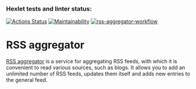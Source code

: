### Hexlet tests and linter status:
[![Actions Status](https://github.com/leksandrFo/frontend-project-11/workflows/hexlet-check/badge.svg)](https://github.com/leksandrFo/frontend-project-11/actions)
[![Maintainability](https://api.codeclimate.com/v1/badges/4d6822fa2dff17adf24a/maintainability)](https://codeclimate.com/github/leksandrFo/frontend-project-11/maintainability)
[![rss-aggregator-workflow](https://github.com/leksandrFo/frontend-project-11/actions/workflows/rss-aggregator-check.yml/badge.svg)](https://github.com/leksandrFo/frontend-project-11/actions/workflows/rss-aggregator-check.yml)

# RSS aggregator

[RSS aggregator](https://rss-aggregator-leksandrfo.vercel.app/) is a service for aggregating RSS feeds, with which it is convenient to read various sources, such as blogs. It allows you to add an unlimited number of RSS feeds, updates them itself and adds new entries to the general feed.